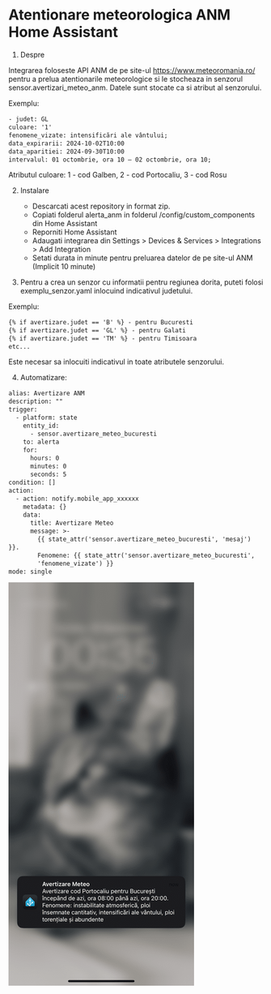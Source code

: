 # Atentionare meteorologica ANM Home Assistant

1. Despre

Integrarea foloseste API ANM de pe site-ul https://www.meteoromania.ro/ pentru a prelua atentionarile meteorologice si le stocheaza in senzorul sensor.avertizari_meteo_anm. Datele sunt stocate ca si atribut al senzorului.

Exemplu:

	- judet: GL
	culoare: '1'
	fenomene_vizate: intensificări ale vântului;
	data_expirarii: 2024-10-02T10:00
	data_aparitiei: 2024-09-30T10:00
	intervalul: 01 octombrie, ora 10 – 02 octombrie, ora 10;

Atributul culoare: 1 - cod Galben, 2 - cod Portocaliu, 3 - cod Rosu


2. Instalare
   - Descarcati acest repository in format zip.
   - Copiati folderul alerta_anm in folderul /config/custom_components din Home Assistant
   - Reporniti Home Assistant
   - Adaugati integrarea din Settings > Devices & Services > Integrations > Add Integration
   - Setati durata in minute pentru preluarea datelor de pe site-ul ANM (Implicit 10 minute)
  
3. Pentru a crea un senzor cu informatii pentru regiunea dorita, puteti folosi exemplu_senzor.yaml inlocuind indicativul judetului.

Exemplu:

	{% if avertizare.judet == 'B' %} - pentru Bucuresti
	{% if avertizare.judet == 'GL' %} - pentru Galati
 	{% if avertizare.judet == 'TM' %} - pentru Timisoara
	etc...

 Este necesar sa inlocuiti indicativul in toate atributele senzorului.

 4. Automatizare:

```
alias: Avertizare ANM
description: ""
trigger:
  - platform: state
    entity_id:
      - sensor.avertizare_meteo_bucuresti
    to: alerta
    for:
      hours: 0
      minutes: 0
      seconds: 5
condition: []
action:
  - action: notify.mobile_app_xxxxxx
    metadata: {}
    data:
      title: Avertizare Meteo
      message: >-
        {{ state_attr('sensor.avertizare_meteo_bucuresti', 'mesaj') }}.
        Fenomene: {{ state_attr('sensor.avertizare_meteo_bucuresti',
        'fenomene_vizate') }}
mode: single
```

![Preview](https://raw.githubusercontent.com/aurelmarius/alerta-anm-ha/refs/heads/main/.github/img/IMG_PREV.png)

